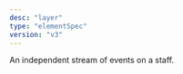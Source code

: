 ```yaml
---
desc: "layer"
type: "elementSpec"
version: "v3"
---
```


An independent stream of events on a staff.